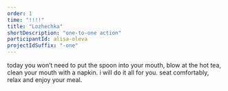 ```yaml
---
order: 1
time: "!!!!"
title: "Lozhechka"
shortDescription: "one-to-one action"
participantId: alisa-oleva
projectIdSuffix: "-one"
---
```


today you won’t need to put the spoon into your mouth, blow at the hot tea, clean your mouth with a napkin. i will do it all for you. seat comfortably, relax and enjoy your meal. 
